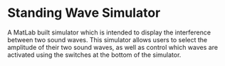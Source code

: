# Standing Wave Simulator
A MatLab built simulator which is intended to display the interference between two sound waves. This simulator allows users to select the amplitude of their two sound waves, as well as control which waves are activated using the switches at the bottom of the simulator.

